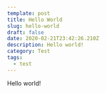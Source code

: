 ```yaml
---
template: post
title: Hello World
slug: hello-world
draft: false
date: 2020-02-21T23:42:26.210Z
description: Hello world!
category: Test
tags:
  - test
---
```

Hello world!
